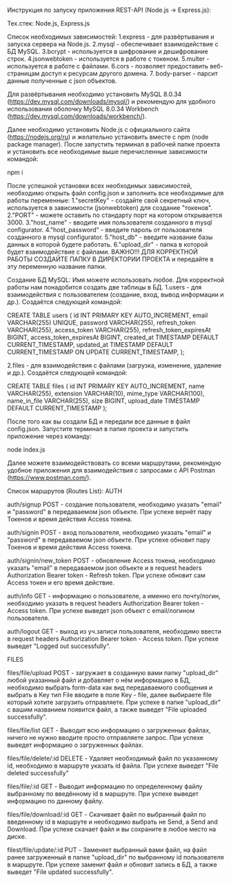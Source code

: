 Инструкция по запуску приложения REST-API (Node.js -> Express.js):

Тех.стек: Node.js, Express.js

Список необходимых зависимостей: 1.express - для развёртывания и запуска сервера на Node.js. 2.mysql - обеспечивает взаимодействие с БД MySQL. 3.bcrypt - используется в шифрование и дешифрование строк. 4.jsonwebtoken - используется в работе с токеном. 5.multer - используется в работе с файлами. 6.cors - позволяет предоставить веб-страницам доступ к ресурсам другого домена. 7. body-parser - парсит данные полученные с json объектов.


Для развёртывания необходимо установить MySQL 8.0.34 (https://dev.mysql.com/downloads/mysql/) и рекомендую для удобного использования оболочку MySQL 8.0.34 Workbench (https://dev.mysql.com/downloads/workbench/).

Далее необходимо установить Node.js с официального сайта (https://nodejs.org/ru) и желательно установить вместе с npm (node package manager). После запустить терминал в рабочей папке проекта и установить все необходимые выше перечисленные зависимости командой:

npm i

После успешной установки всех необходимых зависимостей, необходимо открыть файл config.json и заполнить все необходимые для работы переменные:
1."secretKey" - создайте свой секретный ключ, используется в зависимости (jsonwebtoken) для создание "токенов".
2."PORT" - можете оставить по стандарту порт на котором открывается 3000.
3."host_name" - вводите имя пользователя созданного в mysql configurator.
4."host_password" - введите пароль от пользователя созданного в mysql configurator.
5."host_db" - введите название базы данных в которой будете работать.
6."upload_dir" - папка в которой будет взаимодействие с файлами. ВАЖНО!!! ДЛЯ КОРРЕКТНОЙ РАБОТЫ СОЗДАЙТЕ ПАПКУ В ДИРЕКТОРИИ ПРОЕКТА и передайте в эту переменную название папки.

Создание БД MySQL:
Имя можете использовать любое. Для корректной работы нам понадобится создать две таблицы в БД. 
1.users - для взаимодействия с пользователем (создание, вход, вывод информации и др.).
Создаётся следующей командой:

CREATE TABLE users (
  id INT PRIMARY KEY AUTO_INCREMENT,
  email VARCHAR(255) UNIQUE,
  password VARCHAR(255),
  refresh_token VARCHAR(255),
  access_token VARCHAR(255),
  refresh_token_expiresAt BIGINT,
  access_token_expiresAt BIGINT,
  created_at TIMESTAMP DEFAULT CURRENT_TIMESTAMP,
  updated_at TIMESTAMP DEFAULT CURRENT_TIMESTAMP ON UPDATE CURRENT_TIMESTAMP,
);

2.files - для взаимодействия с файлами (загрузка, изменение, удаление и др.).
Создаётся следующей командой:

CREATE TABLE files (
  id INT PRIMARY KEY AUTO_INCREMENT,
  name VARCHAR(255),
  extension VARCHAR(10),
  mime_type VARCHAR(100),
  name_in_file VARCHAR(255),
  size BIGINT,
  upload_date TIMESTAMP DEFAULT CURRENT_TIMESTAMP
);

После того как вы создали БД и передали все данные в файл config.json. Запустите терминал в папке проекта и запустить приложение через команду:

node index.js

Далее можете взаимодействовать со всеми маршрутами, рекомендую удобное приложения для взаимодействия с запросами с API Postman (https://www.postman.com/).

Список маршрутов (Routes List):
AUTH

auth/signup POST - создание пользователя, необходимо указать "email" и "password" в передаваемом json объекте. При успехе вернёт пару Токенов и время действия Access токена.

auth/signin POST - вход пользователя, необходимо указать "email" и "password" в передаваемом json объекте. При успехе обновит пару Токенов и время действия Access токена.

auth/signin/new_token POST - обновление Access токена, необходимо указать "email" в передаваемом json объекте и в request headers Authorization Bearer token - Refresh token. При успехе обновит сам Access токен и его время действие.

auth/info GET - информацию о пользователе, а именно его почту/логин, необходимо указать в request headers Authorization Bearer token - Access token. При успехе выведет json объект с email/логином пользователя.

auth/logout GET - выход из уч.записи пользователя, необходимо ввести в request headers Authorization Bearer token - Access token. При успехе выведет "Logged out successfully".


FILES

files/file/upload POST - загружает в созданную вами папку "upload_dir" любой указанный файл и добавляет о нём информацию в БД, необходимо выбрать form-data как вид передаваемого сообщения и выбрать в Key тип File вводите в поле Key - file, далее выбираете file который хотите загрузить отправляете. При успехе в папке "upload_dir" с вашим названием появится файл, а также выведет "File uploaded successfully".

files/file/list GET - Выводит всю информацию о загруженных файлах, ничего не нужно вводите просто отправляете запрос. При успехе выведет информацию о загруженных файлах.

files/file/delete/:id DELETE - Удаляет необходимый файл по указанному id, необходимо в маршруте указать id файла. При успехе выведет "File deleted successfully"

files/file/:id GET - Выводит информацию по определенному файлу выбранному по введённому id в маршруте. При успехе выведет информацию по данному файлу.

files/file/download/:id GET - Скачивает файл по выбранный файл по введенному id в маршруте и необходимо выбрать не Send, а Send and Download. При успехе скачает файл и вы сохраните в любое место на диске.

filest/file/update/:id PUT - Заменяет выбранный вами файл, на файл ранее загруженный в папке "upload_dir" по выбранному id пользователя в маршруте. При успехе заменит файл и обновит запись в БД, а также выведет "File updated successfully".
